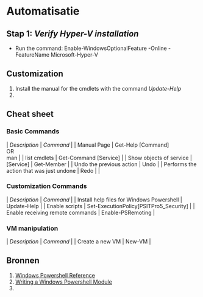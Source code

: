 # Automatisatie

## Stap 1: _Verify Hyper-V installation_
  - Run the command:
  		Enable-WindowsOptionalFeature -Online -FeatureName Microsoft-Hyper-V

## Customization
  1. Install the manual for the cmdlets with the command
  		_Update-Help_
  2. 

## Cheat sheet
### Basic Commands
| *Description* | *Command* |
| Manual Page | Get-Help [Command] <br/> OR <br/> man |
| list cmdlets | Get-Command [Service] |
| Show objects of service | [Service] &#124; Get-Member |
| Undo the previous action | Undo |
| Performs the action that was just undone | Redo |
| 
### Customization Commands
| *Description* | *Command* |
| Install help files for Windows Powershell | Update-Help |
| Enable scripts | Set-ExecutionPolicy[PSITPro5_Security] |
| Enable receiving remote commands | Enable-PSRemoting |
### VM manipulation
| *Description* | *Command* |
| Create a new VM | New-VM |

## Bronnen
  1. [Windows Powershell Reference](https://msdn.microsoft.com/en-us/library/ms714469(v=vs.85).aspx)
  2. [Writing a Windows Powershell Module](https://msdn.microsoft.com/en-us/library/dd878310(v=vs.85).aspx)
  3. 
